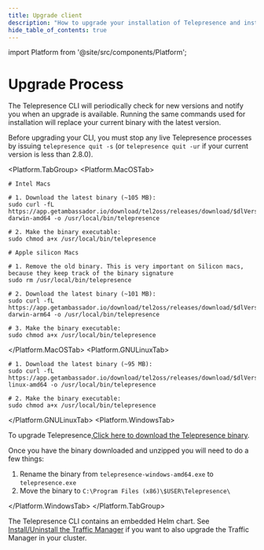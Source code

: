 ```yaml
---
title: Upgrade client
description: "How to upgrade your installation of Telepresence and install previous versions."
hide_table_of_contents: true
---
```


import Platform from '@site/src/components/Platform';

# Upgrade Process
The Telepresence CLI will periodically check for new versions and notify you when an upgrade is available.  Running the same commands used for installation will replace your current binary with the latest version.

Before upgrading your CLI, you must stop any live Telepresence processes by issuing `telepresence quit -s` (or `telepresence quit -ur`
if your current version is less than 2.8.0).

<Platform.TabGroup>
<Platform.MacOSTab>

```shell
# Intel Macs

# 1. Download the latest binary (~105 MB):
sudo curl -fL https://app.getambassador.io/download/tel2oss/releases/download/$dlVersion$/telepresence-darwin-amd64 -o /usr/local/bin/telepresence

# 2. Make the binary executable:
sudo chmod a+x /usr/local/bin/telepresence

# Apple silicon Macs

# 1. Remove the old binary. This is very important on Silicon macs, because they keep track of the binary signature
sudo rm /usr/local/bin/telepresence

# 2. Download the latest binary (~101 MB):
sudo curl -fL https://app.getambassador.io/download/tel2oss/releases/download/$dlVersion$/telepresence-darwin-arm64 -o /usr/local/bin/telepresence

# 3. Make the binary executable:
sudo chmod a+x /usr/local/bin/telepresence
```

</Platform.MacOSTab>
<Platform.GNULinuxTab>

```shell
# 1. Download the latest binary (~95 MB):
sudo curl -fL https://app.getambassador.io/download/tel2oss/releases/download/$dlVersion$/telepresence-linux-amd64 -o /usr/local/bin/telepresence

# 2. Make the binary executable:
sudo chmod a+x /usr/local/bin/telepresence
```

</Platform.GNULinuxTab>
<Platform.WindowsTab>

To upgrade Telepresence,[Click here to download the Telepresence binary](https://app.getambassador.io/download/tel2oss/releases/download/$dlVersion$/telepresence-windows-amd64.zip).

Once you have the binary downloaded and unzipped you will need to do a few things:

1. Rename the binary from `telepresence-windows-amd64.exe` to `telepresence.exe`
2. Move the binary to `C:\Program Files (x86)\$USER\Telepresence\`

</Platform.WindowsTab>
</Platform.TabGroup>

The Telepresence CLI contains an embedded Helm chart. See [Install/Uninstall the Traffic Manager](../manager.md) if you want to also upgrade
the Traffic Manager in your cluster.

<img referrerpolicy="no-referrer-when-downgrade" src="https://static.scarf.sh/a.png?x-pxid=d842651a-2e4d-465a-98e1-4808722c01ab" alt="" style="max-width:1px;"/>
